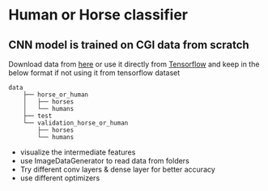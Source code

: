 # Human or Horse classifier

## CNN model is trained on CGI data from scratch

Download data from [here](https://laurencemoroney.com/datasets.html) or use it directly from [Tensorflow](https://www.tensorflow.org/datasets/catalog/horses_or_humans) and keep in the below format if not using it from tensorflow dataset


```
data
    ├── horse_or_human
    │   ├── horses
    │   └── humans
    ├── test
    └── validation_horse_or_human
        ├── horses
        └── humans
```

- visualize the intermediate features
- use ImageDataGenerator to read data from folders
- Try different conv layers & dense layer for better accuracy
- use different optimizers